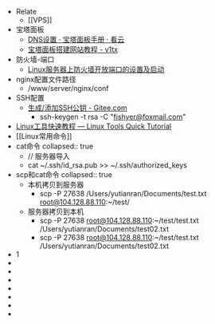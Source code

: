 - Relate
	- [[VPS]]
- 宝塔面板
	- [DNS设置 · 宝塔面板手册 · 看云](https://www.kancloud.cn/chudong/bt2017/424326)
	- [宝塔面板搭建网站教程 - v1tx](https://www.v1tx.com/post/bt-panel-create-website/)
- 防火墙-端口
	- [Linux服务器上防火墙开放端口的设置及启动](https://mp.weixin.qq.com/s/s4w7bWAMQOUBm0O9tTVQLg)
- nginx配置文件路径
	- /www/server/nginx/conf
- SSH配置
	- [生成/添加SSH公钥 - Gitee.com](https://gitee.com/help/articles/4181#article-header0)
		- ssh-keygen -t rsa -C "fishyer@foxmail.com"
- [Linux工具快速教程 — Linux Tools Quick Tutorial](https://linuxtools-rst.readthedocs.io/zh_CN/latest/index.html#)
- [[Linux常用命令]]
- cat命令
  collapsed:: true
	- // 服务器导入
	- cat ~/.ssh/id_rsa.pub >> ~/.ssh/authorized_keys
- scp和cat命令
  collapsed:: true
	- 本机拷贝到服务器
		- scp -P 27638 /Users/yutianran/Documents/test.txt root@104.128.88.110:~/test/
	- 服务器拷贝到本机
		- scp -P 27638 root@104.128.88.110:~/test/test.txt /Users/yutianran/Documents/test02.txt
		- scp -P 27638 root@104.128.88.110:~/test/test.txt /Users/yutianran/Documents/test02.txt
- 1
-
-
-
-
-
-
-